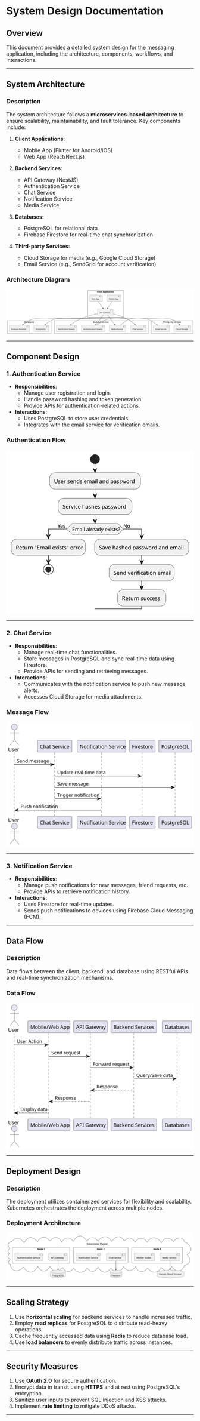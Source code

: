 # System Design Documentation

## Overview
This document provides a detailed system design for the messaging application, including the architecture, components, workflows, and interactions.

---

## System Architecture

### Description
The system architecture follows a **microservices-based architecture** to ensure scalability, maintainability, and fault tolerance. Key components include:

1. **Client Applications**:
   - Mobile App (Flutter for Android/iOS)
   - Web App (React/Next.js)

2. **Backend Services**:
   - API Gateway (NestJS)
   - Authentication Service
   - Chat Service
   - Notification Service
   - Media Service

3. **Databases**:
   - PostgreSQL for relational data
   - Firebase Firestore for real-time chat synchronization

4. **Third-party Services**:
   - Cloud Storage for media (e.g., Google Cloud Storage)
   - Email Service (e.g., SendGrid for account verification)

### Architecture Diagram
![Architecture Diagram](./uml/Architecture%20Diagram.svg)

---

## Component Design

### 1. Authentication Service
- **Responsibilities**:
  - Manage user registration and login.
  - Handle password hashing and token generation.
  - Provide APIs for authentication-related actions.
- **Interactions**:
  - Uses PostgreSQL to store user credentials.
  - Integrates with the email service for verification emails.

### Authentication Flow
![Authentication Flow](./uml/Authentication%20Flow.svg)

---

### 2. Chat Service
- **Responsibilities**:
  - Manage real-time chat functionalities.
  - Store messages in PostgreSQL and sync real-time data using Firestore.
  - Provide APIs for sending and retrieving messages.
- **Interactions**:
  - Communicates with the notification service to push new message alerts.
  - Accesses Cloud Storage for media attachments.

### Message Flow
![Message Flow](./uml/Message%20Flow.svg)

---

### 3. Notification Service
- **Responsibilities**:
  - Manage push notifications for new messages, friend requests, etc.
  - Provide APIs to retrieve notification history.
- **Interactions**:
  - Uses Firestore for real-time updates.
  - Sends push notifications to devices using Firebase Cloud Messaging (FCM).

---

## Data Flow

### Description
Data flows between the client, backend, and database using RESTful APIs and real-time synchronization mechanisms.

### Data Flow
![Data Flow](./uml/Data%20Flow.svg)

---

## Deployment Design

### Description
The deployment utilizes containerized services for flexibility and scalability. Kubernetes orchestrates the deployment across multiple nodes.

### Deployment Architecture
![Deployment Architecture](./uml/Deployment%20Architecture.svg)

---

## Scaling Strategy
1. Use **horizontal scaling** for backend services to handle increased traffic.
2. Employ **read replicas** for PostgreSQL to distribute read-heavy operations.
3. Cache frequently accessed data using **Redis** to reduce database load.
4. Use **load balancers** to evenly distribute traffic across instances.

---

## Security Measures
1. Use **OAuth 2.0** for secure authentication.
2. Encrypt data in transit using **HTTPS** and at rest using PostgreSQL's encryption.
3. Sanitize user inputs to prevent SQL injection and XSS attacks.
4. Implement **rate limiting** to mitigate DDoS attacks.

---
